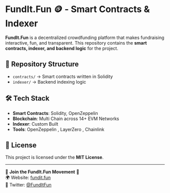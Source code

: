# FundIt.Fun 🪙 - Smart Contracts & Indexer

**FundIt.Fun** is a decentralized crowdfunding platform that makes fundraising interactive, fun, and transparent. This repository contains the **smart contracts, indexer, and backend logic** for the project.


## 📂 Repository Structure
- `contracts/` → Smart contracts written in Solidity
- `indexer/` → Backend indexing logic

## 🛠️ Tech Stack
- **Smart Contracts**: Solidity, OpenZeppelin
- **Blockchain**: Multi Chain across 14+ EVM Networks
- **Indexer**: Custom Built
- **Tools**: OpenZeppelin , LayerZero , Chainlink

## 📜 License
This project is licensed under the **MIT License**.

---

🚀 **Join the FundIt.Fun Movement** 🚀  
🌍 Website: [fundit.fun](https://fundit.fun)  
📢 Twitter: [@FundItFun](https://x.com/fundit_fun)  
